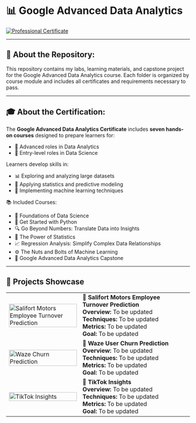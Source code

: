 # 📊 Google Advanced Data Analytics

[![Professional Certificate](https://img.shields.io/badge/Google-Certificate-blue?style=for-the-badge&logo=google)](https://www.credly.com/badges/2bcc693a-6859-4242-8582-69e5c5ee2316)

---

## 📁 About the Repository:
This repository contains my labs, learning materials, and capstone project for the Google Advanced Data Analytics course. Each folder is organized by course module and includes all certificates and requirements necessary to pass.

---

## 🎓 About the Certification:
The **Google Advanced Data Analytics Certificate** includes **seven hands-on courses** designed to prepare learners for:
- 🚀 Advanced roles in Data Analytics
- 🧠 Entry-level roles in Data Science

Learners develop skills in:
- 📊 Exploring and analyzing large datasets
- 🧮 Applying statistics and predictive modeling
- 🤖 Implementing machine learning techniques

📚 Included Courses:
- 🧩 Foundations of Data Science  
- 🐍 Get Started with Python  
- 🔍 Go Beyond Numbers: Translate Data into Insights  
- 📐 The Power of Statistics  
- 📈 Regression Analysis: Simplify Complex Data Relationships  
- ⚙️ The Nuts and Bolts of Machine Learning  
- 🏁 Google Advanced Data Analytics Capstone  

---

## 🧪 Projects Showcase

<table>
  <tr>
    <td width="40%">
      <img src="https://cultivateadvisors.com/wp-content/uploads/2023/03/employee-attrition-rate.jpg" alt="Salifort Motors Employee Turnover Prediction" width="100%"/>
    </td>
    <td width="60%">
      <strong>📌 Salifort Motors Employee Turnover Prediction</strong><br>
      <strong>Overview:</strong> To be updated<br>
      <strong>Techniques:</strong> To be updated<br>
      <strong>Metrics:</strong> To be updated<br>
      <strong>Goal:</strong> To be updated
    </td>
  </tr>
  <tr>
    <td>
      <img src="https://miro.medium.com/v2/resize:fit:1200/1*K6AHzsW73tGmRzevXDs1gg.png" alt="Waze Churn Prediction" width="100%"/>
    </td>
    <td>
      <strong>🚗 Waze User Churn Prediction</strong><br>
      <strong>Overview:</strong> To be updated<br>
      <strong>Techniques:</strong> To be updated<br>
      <strong>Metrics:</strong> To be updated<br>
      <strong>Goal:</strong> To be updated
    </td>
  </tr>
  <tr>
    <td>
      <img src="https://www.owl-marketing.fr/wp-content/uploads/2022/01/tiktok-predictions-2022.jpg" alt="TikTok Insights" width="100%"/>
    </td>
    <td>
      <strong>🎵 TikTok Insights</strong><br>
      <strong>Overview:</strong> To be updated<br>
      <strong>Techniques:</strong> To be updated<br>
      <strong>Metrics:</strong> To be updated<br>
      <strong>Goal:</strong> To be updated
    </td>
  </tr>
</table>


  

